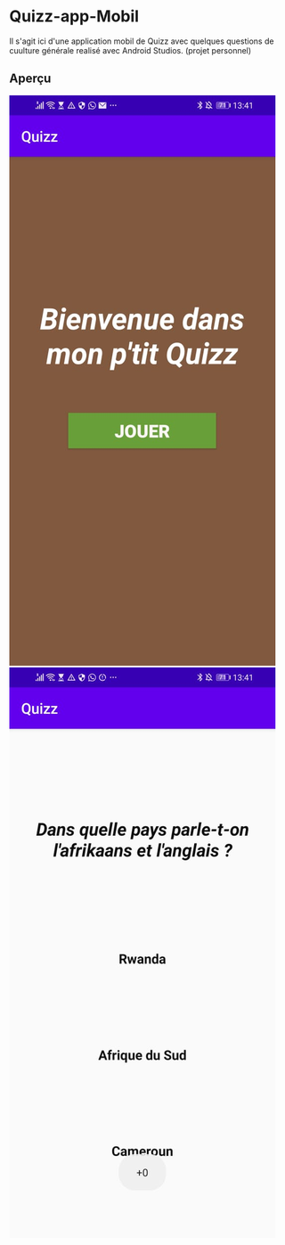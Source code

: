 # Quizz-app-Mobil

Il s'agit ici d'une application mobil de Quizz avec quelques questions de cuulture générale realisé avec Android Studios.  (projet personnel)

## Aperçu

![](app/src/images/Screen1.jpg?raw=true "Screen 1")
![](app/src/images/Screen2.jpg?raw=true "Screen 2")


